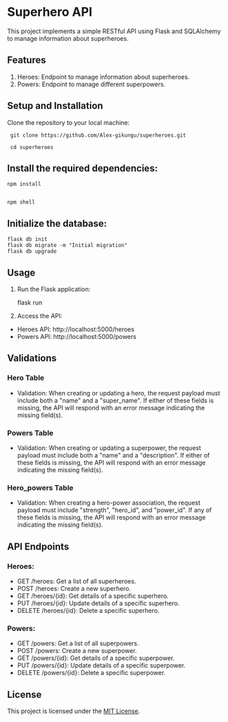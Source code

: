 # Superhero API
This project implements a simple RESTful API using Flask and SQLAlchemy to manage information about superheroes.

## Features
1. Heroes: Endpoint to manage information about superheroes.
2. Powers: Endpoint to manage different superpowers.

## Setup and Installation
Clone the repository to your local machine:


     git clone https://github.com/Alex-gikungu/superheroes.git

     cd superheroes

## Install the required dependencies:

    npm install 


    npm shell 

## Initialize the database:
    
    flask db init
    flask db migrate -m "Initial migration"
    flask db upgrade

## Usage
1. Run the Flask application:

    flask run 

2. Access the API:

- Heroes API: http://localhost:5000/heroes
- Powers API: http://localhost:5000/powers

## Validations 

### Hero Table
- Validation: When creating or updating a hero, the request payload must include both a "name" and a "super_name". If either of these fields is missing, the API will respond with an error message indicating the missing field(s).
### Powers Table
- Validation: When creating or updating a superpower, the request payload must include both a "name" and a "description". If either of these fields is missing, the API will respond with an error message indicating the missing field(s).
### Hero_powers Table
- Validation: When creating a hero-power association, the request payload must include "strength", "hero_id", and "power_id". If any of these fields is missing, the API will respond with an error message indicating the missing field(s).

## API Endpoints
### Heroes:
- GET /heroes: Get a list of all superheroes.
- POST /heroes: Create a new superhero.
- GET /heroes/{id}: Get details of a specific superhero.
- PUT /heroes/{id}: Update details of a specific superhero.
- DELETE /heroes/{id}: Delete a specific superhero.

### Powers:

- GET /powers: Get a list of all superpowers.
- POST /powers: Create a new superpower.
- GET /powers/{id}: Get details of a specific superpower.
- PUT /powers/{id}: Update details of a specific superpower.
- DELETE /powers/{id}: Delete a specific superpower.

## License 

This project is licensed under the [MIT License](LICENSE).







